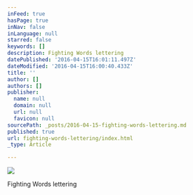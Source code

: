 ```yaml
---
inFeed: true
hasPage: true
inNav: false
inLanguage: null
starred: false
keywords: []
description: Fighting Words lettering
datePublished: '2016-04-15T16:01:11.497Z'
dateModified: '2016-04-15T16:00:40.433Z'
title: ''
author: []
authors: []
publisher:
  name: null
  domain: null
  url: null
  favicon: null
sourcePath: _posts/2016-04-15-fighting-words-lettering.md
published: true
url: fighting-words-lettering/index.html
_type: Article

---
```

![](https://the-grid-user-content.s3-us-west-2.amazonaws.com/692c5b37-c032-4931-9fd9-6d804550c88c.png)

Fighting Words lettering